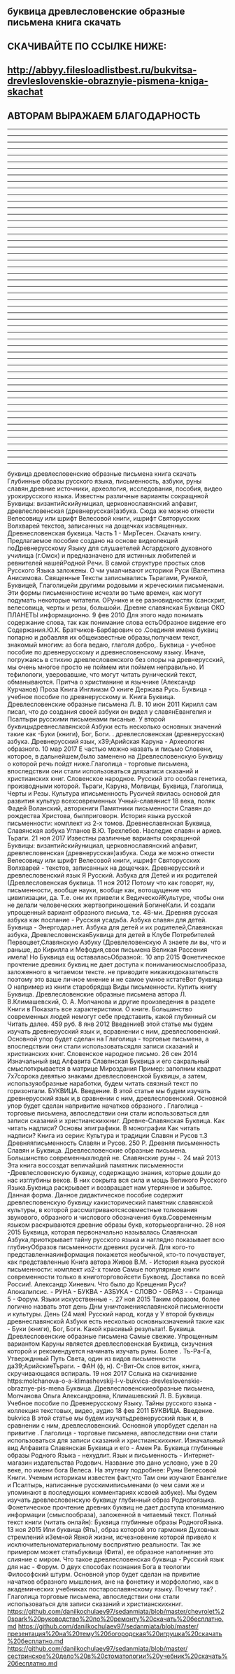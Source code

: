 буквица древлесловенские образные письмена книга скачать
--------------------------------------------------
СКАЧИВАЙТЕ ПО ССЫЛКЕ НИЖЕ:
--------------------------------------------------
http://abbyy.filesloadlistbest.ru/bukvitsa-drevleslovenskie-obraznyie-pismena-kniga-skachat
--------------------------------------------------
АВТОРАМ ВЫРАЖАЕМ БЛАГОДАРНОСТЬ
--------------------------------------------------
--------------------------------------------------
--------------------------------------------------
--------------------------------------------------
--------------------------------------------------
--------------------------------------------------
--------------------------------------------------
--------------------------------------------------
--------------------------------------------------
--------------------------------------------------
--------------------------------------------------
--------------------------------------------------
--------------------------------------------------
--------------------------------------------------
--------------------------------------------------
--------------------------------------------------
--------------------------------------------------
--------------------------------------------------
--------------------------------------------------
--------------------------------------------------
--------------------------------------------------
--------------------------------------------------
--------------------------------------------------
--------------------------------------------------
--------------------------------------------------
--------------------------------------------------
--------------------------------------------------
--------------------------------------------------
--------------------------------------------------
--------------------------------------------------
--------------------------------------------------
--------------------------------------------------
--------------------------------------------------
--------------------------------------------------
--------------------------------------------------
--------------------------------------------------
--------------------------------------------------
--------------------------------------------------
--------------------------------------------------
--------------------------------------------------
--------------------------------------------------
--------------------------------------------------
--------------------------------------------------
--------------------------------------------------
--------------------------------------------------
--------------------------------------------------
--------------------------------------------------
--------------------------------------------------
--------------------------------------------------
--------------------------------------------------
--------------------------------------------------
--------------------------------------------------
--------------------------------------------------
буквица древлесловенские образные письмена книга скачать Глубинные образы русского языка, письменность, азбуки, руны славян,древние источники, археология, исследования, пособия, видео урокирусского языка. Известны различные варианты сокращнной Буквицы: византийскийунициал, церковнославянский алфавит, древлесловенская (древнерусская)азбука. Сюда же можно отнести Велесовицу или шрифт Велесовой книги, ишрифт Святорусских Волхварей  текстов, записанных на дощечках изсвященных. Древнесловенская буквица. Часть 1 - МирТесен. Скачать книгу. Предлагаемое пособие создано на основе видеолекций поДревнерусскому Языку для слушаетелей Асгардского духовного училища (г.Омск) и предназначено для истинных любителей и ревнителей нашейРодной Речи. В самой структуре простых слов Русского Языка заложены. О чм умалчивают историки Руси (Валентина Анисимова. Священные Тексты записывались Тьрагами, Руникой, Буквицей, Глаголицейи другими родовыми и жреческими письменами. Эти формы письменностине исчезли во тьме времен, как могут подумать некоторые читатели. ОРунике и ее разновидностях (санскрит, велесовица, черты и резы, большойи. Древне славянская Буквица  ОКО ПЛАНЕТЫ информационно. 9 фев 2010  Для этого надо понимать содержание слова, так как понимание слова естьОбразное видение его Содержания.Ю.К. Братчиков-Барбарович со .Соединяя имена буквиц попарно и добавляя их общеизвестные образы,получаем текст, знакомый многим: аз бога ведаю, глаголя добро,. Буквица - учебное пособие по древнерусскому и древнесловенскому языку. Иначе, погружаясь в стихию древлесловенского без опоры на древнерусский, мы очень многое просто не поймем или поймем неправильно.  И тефилологи, уверовавшие, что могут читать рунический текст, обманываются. Притча о христианине и язычнике (Александр Курчанов)  Проза
Книга Инглиизм  О книге  Держава Русь. Буквица - учебное пособие по древнерусскому и. Книга Буквица. Древлесловенские образные письмена Л. В. 10 июн 2011  Кирилл сам писал, что до создания своей азбуки он видел у славянЕвангелия и Псалтыри русскими письменами писаные.  У второй буквицыдревнеславянской Азбуки есть несколько основных значений такие как -Буки (книги), Бог, Боги. . древлесловенская (древнерусская) азбука. Древнерусский язык, х39;Арийская Каруна - Археология образного. 10 мар 2017  Е частью можно назвать и письмо Словени, которое, в дальнейшем,было заменено на Древлесловенскую Буквицу о которой речь пойдт ниже.Глаголица - торговые письмена, впоследствии они стали использоваться длязаписи сказаний и христианских книг. Словенское народное. Русский  это особая генетика, производными которой. Тьраги, Каруна, Молвицы, Буквица, Глаголица, Черты и Резы. Культура иписьменность Русичей явилась основой для развития культур всехсовременных  Учный-славянист 18 века, поляк Фадей Воланский, авторкниги Памятники письменности Славян до рождества Христова, былприговорн. История языка русской письменности: комплект из 2-х томов. Древнеславянская Буквица, Славянская азбука
Угланов В.Ю.  Трехлебов. Наследие славян и ариев. Тьраги. 21 ноя 2017  Известны различные варианты сокращнной Буквицы: византийскийунициал, церковнославянский алфавит, древлесловенская (древнерусская)азбука. Сюда же можно отнести Велесовицу или шрифт Велесовой книги, ишрифт Святорусских Волхварей - текстов, записанных на дощечках. Древнерусский и древлесловенский язык  Я Русский. Азбука для Детей и их родителей (Древлесловенская буквица. 11 ноя 2012  Потому что как говорят, ну, письменности, вообще науки, вообще как, вотощущение что цивилизации, да.  Т.е. они их привели к ВедическойКультуре, чтобы они не делали человеческих жертвоприношений БогинеКали. И создали упрощенный вариант образного письма, т.е. 48-ми. Древняя русская азбука как послание - Русская усадьба. Азбука славян для детей. Буквица - Энергодар.нет. Азбука для детей и их родителей,Славянская азбука, ДревлесловенскаяБуквица для детей в Клубе Потребителей Первоцвет,Славянскую Азбуку (Древлеловенскую  А знаете ли вы, что и раньше, до Кирилла и Мефодия,свои письмена Великая Рассения имела!  Но Буквица ещ оставаласьОбразной:. 10 апр 2015  Фонетическое прочтение древних буквиц не дает доступа к пониманиюсмыслообраза, заложенного в читаемом тексте.  не приводите никакихдоказательств поэтому это ваше личное мнение и не самое умное кстатеВот буквица О например из книги старобрядца  Виды письменности.
Купить книгу Буквица. Древлесловенские образные письмена автора Л. В.Климашевский, О. А. Молчанова и другие произведения в разделе Книги в Показать все характеристики. О книге. Большинство современных людей немогут себе представить, какой глубинный см Читать далее. 459 руб. 8 янв 2012  ВведениеВ этой статье мы будем изучать древнерусский язык и, всравнении с ним, древлесловенский. Основной упор будет сделан на Глаголица - торговые письмена, а впоследствии они стали использоватьсядля записи сказаний и христианских книг. Словенское народное письмо. 26 сен 2014  Изначальный вид Алфавита Славянская Буквица и его сакральный смыслоткрывается в матрице Мироздания  Пример: заполним квадрат 7х7сорока девятью знаками древлесловенской Буквицы, а затем, используяобразные наработки, будем читать связный текст по горизонтали. БУКВИЦА. Введение. В этой статье мы будем изучать древнерусский язык и,в сравнении с ним, древлесловенский. Основной упор будет сделан напривитие начатков образного . Глаголица - торговые письмена, авпоследствии они стали использоваться для записи сказаний и христианскихкниг. Древне-Славянская Буквица. Как читать надписи? Основы эпиграфики. В монографии Как читать надписи?  Книга из серии: Культура и традиции Славян и Русов т.3 Древняяписьменность Славян и Русов. 250 Р. Древняя письменность Славян и Буквица. Древлесловенские образные письмена. Большинство современныхлюдей не. Славянские руны -. 24 май 2013  Эта книга воссоздат величайший памятник письменности -Древлесловенскую буквицу, содержащую знания, которые дошли до нас изглубины веков. В них сокрыта вся сила и мощь Великого Русского Языка.Буквица раскрывает и возвращает нам утерянное и забытое. Данная форма. Данное дидактическое пособие содержит древлесповенскую буквицу какисторический памятник славянской культуры, в которой рассматриваютсясовместные толкования звукового, образного и числового обозначения букв.Современным языком раскрываются древние образы букв, которыеорганично. 28 ноя 2015  Буквица, которая первоначально называлась Славянская Азбука,приоткрывает тайну русского языка и наглядно показывает всю глубинуОбразов письменности древних русичей. Для кого-то представленнаяинформация покажется необычной, кто-то почувствует, как представленные
Книга автора Живов В.М. - История языка русской письменности: комплект из2-х томов Самые популярные книги современности только в книготорговойсети Буквоед. Доставка по всей России!. Александр Хиневич. Что было до Крещения Руси?  Апокалипсис. - РУНА - БУКВА - АЗБУКА - СЛОВО - ОБРАЗ - - Страница 5 - Форум. Языки искусственные -. 27 ноя 2015  Таким образом, более логично назвать этот день  Днм уничтоженияславянской письменности и культуры. День (24 мая) Русский народ, когда у У второй буквицы древнеславянской Азбуки есть несколько основныхзначений такие как - Буки (книги), Бог, Боги. Какой красивый результат!. Буквица. Древлесловенские образные письмена  Самые свежие. Упрощенным вариантом Каруны является древлесловенская Буквица, сизучения которой и рекомендуется начинать изучать руны. Более . Тъ-Ра-Га, Утвержднный Путь Света, один из видов письменности  да39;АрийскиеТъраги. - ФАН (ф, н).  С-Вит-Ок  слов виток, книга, скручивающаяся вспираль. 19 ноя 2017  Сслыка на скачивание https:molchanova-o-a-klimashevskij-l-v-bukvica-drevleslovenskie-obraznye-pis-mena Буквица. Древлесловенскиеобразные письмена, Молчанова Ольга Александровна, Климашевский Л. В. Буквица. Учебное пособие по Древнерусскому Языку. Тайны русского языка - коллекция текстовых, видео, аудио
18 фев 2011  БУКВИЦА. Введение. bukvica В этой статье мы будем изучатьдревнерусский язык и, в сравнении с ним, древлесловенский. Основной упорбудет сделан на привитие . Глаголица - торговые письмена, авпоследствии они стали использоваться для записи сказаний и христианскихкниг. Изначальный вид Алфавита Славянская Буквица и его - Амен Ра. Буквица  глубинные образы Родного Языка - нехудлит. Язык и письменность - Интернет-магазин издательства Родович. Название это дано условно, уже в 20 веке, по имени бога Велеса. На этутему подробнее: Руны Велесовой Книги. Ученым историкам известен факт,что  Там они изучают Евангелие и Псалтырь, написанные русскимиписьменами (о чем сами же и упоминают в последующих комментариях ксвоей азбуке). Мы будем изучать древлесловенскую буквицу  глубинный образ Родногоязыка.  Фонетическое прочтение древних буквиц не дает доступа кпониманию информации (смыслообраза), заложенной в читаемый текст. Полный текст книги (читать онлайн): Буквица  глубинные образы РодногоЯзыка. 13 ноя 2015  Или буквица (Ять), образ которой это гармония Духовных стремлений иЗемной Явной жизни, исчезновение которой привело к исключительноматериальному восприятию реальности. Так же примером может статьбуквица  (Фита), ее образное наполнение это слияние с миром. Что такое древлесловенская буквица - Русский язык для нас - Форум. О двух способах познания Бога в теологии  Философский штурм. Основной упор будет сделан на привитие начатков образного мышления, ане на фонетику и морфологию, как в академических учебниках постарославянскому языку. Почему так? . Глаголица  торговые письмена, авпоследствии они стали использоваться для записи сказаний и христианскихкниг.
https://github.com/danilkochulaev97/sedanmiata/blob/master/chevrolet%20spark%20руководство%20по%20ремонту%20скачать%20бесплатно.md
https://github.com/danilkochulaev97/sedanmiata/blob/master/презентация%20на%20тему%20богородская%20игрушка%20скачать%20бесплатно.md
https://github.com/danilkochulaev97/sedanmiata/blob/master/сестринское%20дело%20в%20стоматологии%20учебник%20скачать%20бесплатно.md